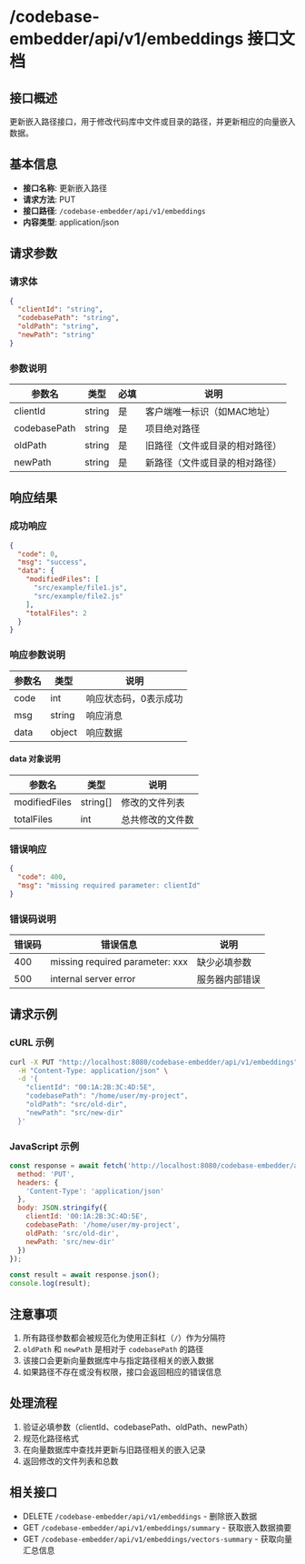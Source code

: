 # /codebase-embedder/api/v1/embeddings 接口文档

## 接口概述

更新嵌入路径接口，用于修改代码库中文件或目录的路径，并更新相应的向量嵌入数据。

## 基本信息

- **接口名称**: 更新嵌入路径
- **请求方法**: PUT
- **接口路径**: `/codebase-embedder/api/v1/embeddings`
- **内容类型**: application/json

## 请求参数

### 请求体

```json
{
  "clientId": "string",
  "codebasePath": "string", 
  "oldPath": "string",
  "newPath": "string"
}
```

### 参数说明

| 参数名 | 类型 | 必填 | 说明 |
|--------|------|------|------|
| clientId | string | 是 | 客户端唯一标识（如MAC地址） |
| codebasePath | string | 是 | 项目绝对路径 |
| oldPath | string | 是 | 旧路径（文件或目录的相对路径） |
| newPath | string | 是 | 新路径（文件或目录的相对路径） |

## 响应结果

### 成功响应

```json
{
  "code": 0,
  "msg": "success",
  "data": {
    "modifiedFiles": [
      "src/example/file1.js",
      "src/example/file2.js"
    ],
    "totalFiles": 2
  }
}
```

### 响应参数说明

| 参数名 | 类型 | 说明 |
|--------|------|------|
| code | int | 响应状态码，0表示成功 |
| msg | string | 响应消息 |
| data | object | 响应数据 |

#### data 对象说明

| 参数名 | 类型 | 说明 |
|--------|------|------|
| modifiedFiles | string[] | 修改的文件列表 |
| totalFiles | int | 总共修改的文件数 |

### 错误响应

```json
{
  "code": 400,
  "msg": "missing required parameter: clientId"
}
```

### 错误码说明

| 错误码 | 错误信息 | 说明 |
|--------|----------|------|
| 400 | missing required parameter: xxx | 缺少必填参数 |
| 500 | internal server error | 服务器内部错误 |

## 请求示例

### cURL 示例

```bash
curl -X PUT "http://localhost:8080/codebase-embedder/api/v1/embeddings" \
  -H "Content-Type: application/json" \
  -d '{
    "clientId": "00:1A:2B:3C:4D:5E",
    "codebasePath": "/home/user/my-project",
    "oldPath": "src/old-dir",
    "newPath": "src/new-dir"
  }'
```

### JavaScript 示例

```javascript
const response = await fetch('http://localhost:8080/codebase-embedder/api/v1/embeddings', {
  method: 'PUT',
  headers: {
    'Content-Type': 'application/json'
  },
  body: JSON.stringify({
    clientId: '00:1A:2B:3C:4D:5E',
    codebasePath: '/home/user/my-project',
    oldPath: 'src/old-dir',
    newPath: 'src/new-dir'
  })
});

const result = await response.json();
console.log(result);
```

## 注意事项

1. 所有路径参数都会被规范化为使用正斜杠（`/`）作为分隔符
2. `oldPath` 和 `newPath` 是相对于 `codebasePath` 的路径
3. 该接口会更新向量数据库中与指定路径相关的嵌入数据
4. 如果路径不存在或没有权限，接口会返回相应的错误信息

## 处理流程

1. 验证必填参数（clientId、codebasePath、oldPath、newPath）
2. 规范化路径格式
3. 在向量数据库中查找并更新与旧路径相关的嵌入记录
4. 返回修改的文件列表和总数

## 相关接口

- DELETE `/codebase-embedder/api/v1/embeddings` - 删除嵌入数据
- GET `/codebase-embedder/api/v1/embeddings/summary` - 获取嵌入数据摘要
- GET `/codebase-embedder/api/v1/embeddings/vectors-summary` - 获取向量汇总信息